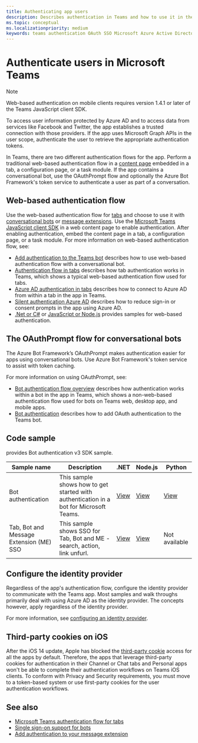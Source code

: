 ```yaml
---
title: Authenticating app users
description: Describes authentication in Teams and how to use it in the apps
ms.topic: conceptual
ms.localizationpriority: medium
keywords: teams authentication OAuth SSO Microsoft Azure Active Directory (Azure AD)
---
```

# Authenticate users in Microsoft Teams

> [!Note]
> Web-based authentication on mobile clients requires version 1.4.1 or later of the Teams JavaScript client SDK.

To access user information protected by Azure AD and to access data from services like Facebook and Twitter, the app establishes a trusted connection with those providers. If the app uses Microsoft Graph APIs in the user scope, authenticate the user to retrieve the appropriate authentication tokens.

In Teams, there are two different authentication flows for the app. Perform a traditional web-based authentication flow in a [content page](~/tabs/how-to/create-tab-pages/content-page.md) embedded in a tab, a configuration page, or a task module. If the app contains a conversational bot, use the OAuthPrompt flow and optionally the Azure Bot Framework's token service to authenticate a user as part of a conversation.

## Web-based authentication flow

Use the web-based authentication flow for [tabs](~/tabs/what-are-tabs.md) and choose to use it with [conversational bots](~/bots/what-are-bots.md) or [message extensions](~/messaging-extensions/what-are-messaging-extensions.md). Use the [Microsoft Teams JavaScript client SDK](/javascript/api/overview/msteams-client) in a web content page to enable authentication. After enabling authentication, embed the content page in a tab, a configuration page, or a task module. For more information on web-based authentication flow, see:

* [Add authentication to the Teams bot](~/bots/how-to/authentication/add-authentication.md) describes how to use web-based authentication flow with a conversational bot.
* [Authentication flow in tabs](~/tabs/how-to/authentication/auth-flow-tab.md) describes how tab authentication works in Teams, which shows a typical web-based authentication flow used for tabs.
* [Azure AD authentication in tabs](~/tabs/how-to/authentication/auth-tab-AAD.md) describes how to connect to Azure AD from within a tab in the app in Teams.
* [Silent authentication Azure AD](~/tabs/how-to/authentication/auth-silent-AAD.md) describes how to reduce sign-in or consent prompts in the app using Azure AD.
* [.Net or C#](https://github.com/OfficeDev/microsoft-teams-sample-complete-csharp) or [JavaScript or Node.js](https://github.com/OfficeDev/microsoft-teams-sample-complete-node) provides samples for web-based authentication.

## The OAuthPrompt flow for conversational bots

The Azure Bot Framework’s OAuthPrompt makes authentication easier for apps using conversational bots. Use Azure Bot Framework's token service to assist with token caching.

For more information on using OAuthPrompt, see:

* [Bot authentication flow overview](~/bots/how-to/authentication/auth-flow-bot.md) describes how authentication works within a bot in the app in Teams, which shows a non-web-based authentication flow used for bots on Teams web, desktop app, and mobile apps.
* [Bot authentication](~/bots/how-to/authentication/add-authentication.md) describes how to add OAuth authentication to the Teams bot.

## Code sample

provides Bot authentication v3 SDK sample.

| **Sample name** | **Description** | **.NET** | **Node.js** | **Python** |
|---------------|------------|------------|-------------|---------------|
| Bot authentication | This sample shows how to get started with authentication in a bot for Microsoft Teams. | [View](https://github.com/microsoft/BotBuilder-Samples/tree/master/samples/csharp_dotnetcore/46.teams-auth) | [View](https://github.com/microsoft/BotBuilder-Samples/tree/master/samples/javascript_nodejs/46.teams-auth) | [View](https://github.com/microsoft/BotBuilder-Samples/tree/main/samples/python/46.teams-auth) |
| Tab, Bot and Message Extension (ME) SSO | This sample shows SSO for Tab, Bot and ME - search, action, link unfurl. |  [View](https://github.com/OfficeDev/Microsoft-Teams-Samples/tree/main/samples/app-sso/csharp) | [View](https://github.com/OfficeDev/Microsoft-Teams-Samples/tree/main/samples/app-sso/nodejs) | Not available |

## Configure the identity provider

Regardless of the app's authentication flow, configure the identity provider to communicate with the Teams app. Most samples and walk throughs primarily deal with using Azure AD as the identity provider. The concepts however, apply regardless of the identity provider.

For more information, see [configuring an identity provider](~/concepts/authentication/configure-identity-provider.md).

## Third-party cookies on iOS

After the iOS 14 update, Apple has blocked the [third-party cookie](https://webkit.org/blog/10218/full-third-party-cookie-blocking-and-more/) access for all the apps by default. Therefore, the apps that leverage third-party cookies for authentication in their Channel or Chat tabs and Personal apps won't be able to complete their authentication workflows on Teams iOS clients. To conform with Privacy and Security requirements, you must move to a token-based system or use first-party cookies for the user authentication workflows.

## See also

* [Microsoft Teams authentication flow for tabs](~/tabs/how-to/authentication/auth-flow-tab.md)
* [Single sign-on support for bots](~/bots/how-to/authentication/auth-aad-sso-bots.md)
* [Add authentication to your message extension](~/messaging-extensions/how-to/add-authentication.md)
